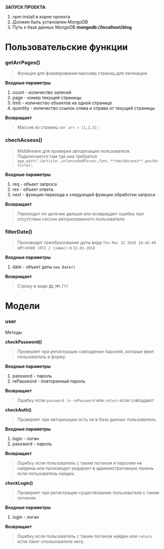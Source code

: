 **ЗАПУСК ПРОЕКТА**:

1. npm install в корне проекта
2. Должен быть установлен MongoDB
2. Путь к базе данных MongoDB **mongodb://localhost/blog**

# Пользовательские функции

### getArrPages()

> Функция для формирования массива страниц для пагинации

**Входные параметры**

1. count - количество записей
2. page - номер текущей страницы
3. limit - количество объектов на одной странице
4. quontity - количество ссылок слева и справа от текущей страницы

**Возвращает**
> Массив из страниц `var arr = [1,2,3];`

### chechAcsess()

> Middleware для проверки авторизации пользователя. Подключается там где она требуется `app.post('/article',urlencodedParser,func.**chechAcsess**,postArticle);`

**Входные параметры**

1. req - объект запроса
2. res - объект ответа
3. next - функция перехода к следующей функции обработки запроса

**Возвращает**
> Переходит по цепочке дальше или возвращает ошибку при отсутствии сессии авторизованного пользователя

### filterDate()

> Производит преобразование даты вида `Thu Mar 22 2018 14:42:40 GMT+0300 (RTZ 2 (зима))` в `22.03.2018` 

**Входные параметры**

1. date - объект даты `new Date()`

**Возвращает**
> Строку в виде `ДД.ММ.ГГГ`

# Модели

### user

Методы

**checkPassword()**

> Проверяет при регистрации совпадение паролей, которые ввел пользователь в форму.

**Входные параметры**

1. password - пароль
2. rePassword - повторенный пароль

**Возвращает**
> Ошибку если `password != rePassword` или `return` если совпадают

**checkAuth()**

> Проверяет при авторизации есть ли в базе данных пользователь.

**Входные параметры**

1. login - логин
2. password - пароль

**Возвращает**
> Ошибку если пользователь с таким логином и паролем не найдены или производит редирект в административную панель если пользователь найден.

**checkLogin()**

> Проверяет при регистрации существование пользователя с таким логином.

**Входные параметры**

1. login - логин

**Возвращает**
> Ошибку если пользователь с таким логином найден или `return` если таког опользователя нету.



